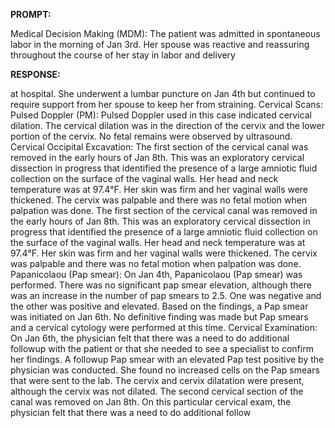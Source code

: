 **PROMPT:**

Medical Decision Making (MDM): The patient was admitted in spontaneous labor in the morning of Jan 3rd. Her spouse was reactive and reassuring throughout the course of her stay in labor and delivery

**RESPONSE:**

  at hospital. She underwent a lumbar puncture on Jan 4th but continued to require support from her spouse to keep her from straining.  Cervical Scans: Pulsed Doppler (PM): Pulsed Doppler used in this case indicated cervical dilation. The cervical dilation was in the direction of the cervix and the lower portion of the cervix. No fetal remains were observed by ultrasound.  Cervical Occipital Excavation: The first section of the cervical canal was removed in the early hours of Jan 8th. This was an exploratory cervical dissection in progress that identified the presence of a large amniotic fluid collection on the surface of the vaginal walls. Her head and neck temperature was at 97.4°F. Her skin was firm and her vaginal walls were thickened. The cervix was palpable and there was no fetal motion when palpation was done. The first section of the cervical canal was removed in the early hours of Jan 8th. This was an exploratory cervical dissection in progress that identified the presence of a large amniotic fluid collection on the surface of the vaginal walls. Her head and neck temperature was at 97.4°F. Her skin was firm and her vaginal walls were thickened. The cervix was palpable and there was no fetal motion when palpation was done.  Papanicolaou (Pap smear): On Jan 4th, Papanicolaou (Pap smear) was performed. There was no significant pap smear elevation, although there was an increase in the number of pap smears to 2.5. One was negative and the other was positive and elevated. Based on the findings, a Pap smear was initiated on Jan 6th. No definitive finding was made but Pap smears and a cervical cytology were performed at this time.  Cervical Examination: On Jan 6th, the physician felt that there was a need to do additional followup with the patient or that she needed to see a specialist to confirm her findings. A followup Pap smear with an elevated Pap test positive by the physician was conducted. She found no increased cells on the Pap smears that were sent to the lab. The cervix and cervix dilatation were present, although the cervix was not dilated. The second cervical section of the canal was removed on Jan 8th. On this particular cervical exam, the physician felt that there was a need to do additional follow